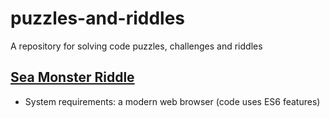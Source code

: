 # puzzles-and-riddles
A repository for solving code puzzles, challenges and riddles

## [Sea Monster Riddle](sea-monster-riddle.html)
- System requirements: a modern web browser (code uses ES6 features)
